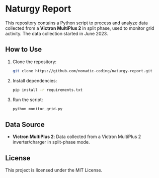 
# Naturgy Report

This repository contains a Python script to process and analyze data collected from a **Victron MultiPlus 2** in split phase, used to monitor grid activity.
The data collection started in June 2023.

## How to Use

1. Clone the repository:  
   ```bash
   git clone https://github.com/nomadic-coding/naturgy-report.git
   ```
2. Install dependencies:  
   ```bash
   pip install -r requirements.txt
   ```
3. Run the script:  
   ```bash
   python monitor_grid.py
   ```

## Data Source

- **Victron MultiPlus 2**: Data collected from a Victron MultiPlus 2 inverter/charger in split-phase mode.

## License

This project is licensed under the MIT License.
